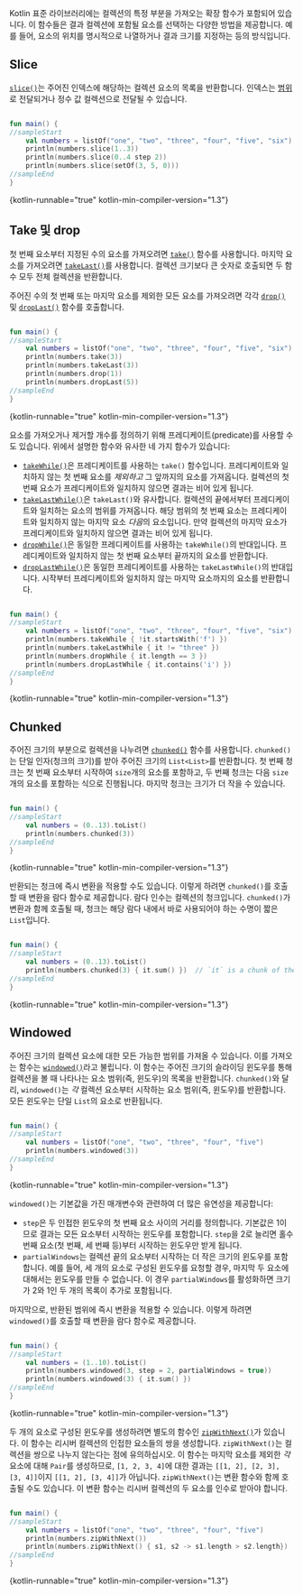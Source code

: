 [//]: # (title: 컬렉션 부분 추출)

Kotlin 표준 라이브러리에는 컬렉션의 특정 부분을 가져오는 확장 함수가 포함되어 있습니다.
이 함수들은 결과 컬렉션에 포함될 요소를 선택하는 다양한 방법을 제공합니다. 예를 들어, 요소의 위치를 명시적으로 나열하거나 결과 크기를 지정하는 등의 방식입니다.

## Slice

[`slice()`](https://kotlinlang.org/api/latest/jvm/stdlib/kotlin.collections/slice.html)는 주어진 인덱스에 해당하는 컬렉션 요소의 목록을 반환합니다. 인덱스는 [범위](ranges.md)로 전달되거나 정수 값 컬렉션으로 전달될 수 있습니다.

```kotlin

fun main() {
//sampleStart    
    val numbers = listOf("one", "two", "three", "four", "five", "six")    
    println(numbers.slice(1..3))
    println(numbers.slice(0..4 step 2))
    println(numbers.slice(setOf(3, 5, 0)))    
//sampleEnd
}
```
{kotlin-runnable="true" kotlin-min-compiler-version="1.3"}

## Take 및 drop

첫 번째 요소부터 지정된 수의 요소를 가져오려면 [`take()`](https://kotlinlang.org/api/latest/jvm/stdlib/kotlin.collections/take.html) 함수를 사용합니다.
마지막 요소를 가져오려면 [`takeLast()`](https://kotlinlang.org/api/latest/jvm/stdlib/kotlin.collections/take-last.html)를 사용합니다.
컬렉션 크기보다 큰 숫자로 호출되면 두 함수 모두 전체 컬렉션을 반환합니다.

주어진 수의 첫 번째 또는 마지막 요소를 제외한 모든 요소를 가져오려면 각각 [`drop()`](https://kotlinlang.org/api/latest/jvm/stdlib/kotlin.collections/drop.html) 및 [`dropLast()`](https://kotlinlang.org/api/latest/jvm/stdlib/kotlin.collections/drop-last.html) 함수를 호출합니다.

```kotlin

fun main() {
//sampleStart
    val numbers = listOf("one", "two", "three", "four", "five", "six")
    println(numbers.take(3))
    println(numbers.takeLast(3))
    println(numbers.drop(1))
    println(numbers.dropLast(5))
//sampleEnd
}
```
{kotlin-runnable="true" kotlin-min-compiler-version="1.3"}

요소를 가져오거나 제거할 개수를 정의하기 위해 프레디케이트(predicate)를 사용할 수도 있습니다.
위에서 설명한 함수와 유사한 네 가지 함수가 있습니다:

*   [`takeWhile()`](https://kotlinlang.org/api/latest/jvm/stdlib/kotlin.collections/take-while.html)은 프레디케이트를 사용하는 `take()` 함수입니다. 프레디케이트와 일치하지 않는 첫 번째 요소를 *제외하고* 그 앞까지의 요소를 가져옵니다. 컬렉션의 첫 번째 요소가 프레디케이트와 일치하지 않으면 결과는 비어 있게 됩니다.
*   [`takeLastWhile()`](https://kotlinlang.org/api/latest/jvm/stdlib/kotlin.collections/take-last-while.html)은 `takeLast()`와 유사합니다. 컬렉션의 끝에서부터 프레디케이트와 일치하는 요소의 범위를 가져옵니다. 해당 범위의 첫 번째 요소는 프레디케이트와 일치하지 않는 마지막 요소 *다음*의 요소입니다. 만약 컬렉션의 마지막 요소가 프레디케이트와 일치하지 않으면 결과는 비어 있게 됩니다.
*   [`dropWhile()`](https://kotlinlang.org/api/latest/jvm/stdlib/kotlin.collections/drop-while.html)은 동일한 프레디케이트를 사용하는 `takeWhile()`의 반대입니다. 프레디케이트와 일치하지 않는 첫 번째 요소부터 끝까지의 요소를 반환합니다.
*   [`dropLastWhile()`](https://kotlinlang.org/api/latest/jvm/stdlib/kotlin.collections/drop-last-while.html)은 동일한 프레디케이트를 사용하는 `takeLastWhile()`의 반대입니다. 시작부터 프레디케이트와 일치하지 않는 마지막 요소까지의 요소를 반환합니다.

```kotlin

fun main() {
//sampleStart
    val numbers = listOf("one", "two", "three", "four", "five", "six")
    println(numbers.takeWhile { !it.startsWith('f') })
    println(numbers.takeLastWhile { it != "three" })
    println(numbers.dropWhile { it.length == 3 })
    println(numbers.dropLastWhile { it.contains('i') })
//sampleEnd
}
```
{kotlin-runnable="true" kotlin-min-compiler-version="1.3"}

## Chunked

주어진 크기의 부분으로 컬렉션을 나누려면 [`chunked()`](https://kotlinlang.org/api/latest/jvm/stdlib/kotlin.collections/chunked.html) 함수를 사용합니다.
`chunked()`는 단일 인자(청크의 크기)를 받아 주어진 크기의 `List<List>`를 반환합니다.
첫 번째 청크는 첫 번째 요소부터 시작하여 `size`개의 요소를 포함하고, 두 번째 청크는 다음 `size`개의 요소를 포함하는 식으로 진행됩니다. 마지막 청크는 크기가 더 작을 수 있습니다.

```kotlin

fun main() {
//sampleStart
    val numbers = (0..13).toList()
    println(numbers.chunked(3))
//sampleEnd
}
```
{kotlin-runnable="true" kotlin-min-compiler-version="1.3"}

반환되는 청크에 즉시 변환을 적용할 수도 있습니다.
이렇게 하려면 `chunked()`를 호출할 때 변환을 람다 함수로 제공합니다.
람다 인수는 컬렉션의 청크입니다. `chunked()`가 변환과 함께 호출될 때, 청크는 해당 람다 내에서 바로 사용되어야 하는 수명이 짧은 `List`입니다.

```kotlin

fun main() {
//sampleStart
    val numbers = (0..13).toList() 
    println(numbers.chunked(3) { it.sum() })  // `it` is a chunk of the original collection
//sampleEnd
}
```
{kotlin-runnable="true" kotlin-min-compiler-version="1.3"}

## Windowed

주어진 크기의 컬렉션 요소에 대한 모든 가능한 범위를 가져올 수 있습니다.
이를 가져오는 함수는 [`windowed()`](https://kotlinlang.org/api/latest/jvm/stdlib/kotlin.collections/windowed.html)라고 불립니다. 이 함수는 주어진 크기의 슬라이딩 윈도우를 통해 컬렉션을 볼 때 나타나는 요소 범위(즉, 윈도우)의 목록을 반환합니다.
`chunked()`와 달리, `windowed()`는 *각* 컬렉션 요소부터 시작하는 요소 범위(즉, 윈도우)를 반환합니다.
모든 윈도우는 단일 `List`의 요소로 반환됩니다.

```kotlin

fun main() {
//sampleStart
    val numbers = listOf("one", "two", "three", "four", "five")    
    println(numbers.windowed(3))
//sampleEnd
}
```
{kotlin-runnable="true" kotlin-min-compiler-version="1.3"}

`windowed()`는 기본값을 가진 매개변수와 관련하여 더 많은 유연성을 제공합니다:

*   `step`은 두 인접한 윈도우의 첫 번째 요소 사이의 거리를 정의합니다. 기본값은 1이므로 결과는 모든 요소부터 시작하는 윈도우를 포함합니다. `step`을 2로 늘리면 홀수 번째 요소(첫 번째, 세 번째 등)부터 시작하는 윈도우만 받게 됩니다.
*   `partialWindows`는 컬렉션 끝의 요소부터 시작하는 더 작은 크기의 윈도우를 포함합니다. 예를 들어, 세 개의 요소로 구성된 윈도우를 요청할 경우, 마지막 두 요소에 대해서는 윈도우를 만들 수 없습니다. 이 경우 `partialWindows`를 활성화하면 크기가 2와 1인 두 개의 목록이 추가로 포함됩니다.

마지막으로, 반환된 범위에 즉시 변환을 적용할 수 있습니다.
이렇게 하려면 `windowed()`를 호출할 때 변환을 람다 함수로 제공합니다.

```kotlin

fun main() {
//sampleStart
    val numbers = (1..10).toList()
    println(numbers.windowed(3, step = 2, partialWindows = true))
    println(numbers.windowed(3) { it.sum() })
//sampleEnd
}
```
{kotlin-runnable="true" kotlin-min-compiler-version="1.3"}

두 개의 요소로 구성된 윈도우를 생성하려면 별도의 함수인 [`zipWithNext()`](https://kotlinlang.org/api/latest/jvm/stdlib/kotlin.collections/zip-with-next.html)가 있습니다.
이 함수는 리시버 컬렉션의 인접한 요소들의 쌍을 생성합니다.
`zipWithNext()`는 컬렉션을 쌍으로 나누지 않는다는 점에 유의하십시오. 이 함수는 마지막 요소를 제외한 *각* 요소에 대해 `Pair`를 생성하므로, `[1, 2, 3, 4]`에 대한 결과는 `[[1, 2], [2, 3], [3, 4]]`이지 `[[1, 2], [3, 4]]`가 아닙니다.
`zipWithNext()`는 변환 함수와 함께 호출될 수도 있습니다. 이 변환 함수는 리시버 컬렉션의 두 요소를 인수로 받아야 합니다.

```kotlin

fun main() {
//sampleStart
    val numbers = listOf("one", "two", "three", "four", "five")    
    println(numbers.zipWithNext())
    println(numbers.zipWithNext() { s1, s2 -> s1.length > s2.length})
//sampleEnd
}
```
{kotlin-runnable="true" kotlin-min-compiler-version="1.3"}
